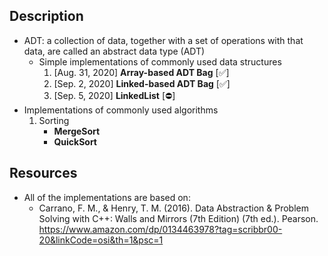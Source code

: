 ## Description 
- ADT: a collection of data, together with a set of operations with that data, are called an abstract data type (ADT)
	- Simple implementations of commonly used data structures 
  	  1. [Aug. 31, 2020] **Array-based ADT Bag**  [:white_check_mark:]
  	  2. [Sep. 2,  2020] **Linked-based ADT Bag** [:white_check_mark:]
  	  3. [Sep. 5,  2020] **LinkedList** 		  [:no_entry:]
- Implementations of commonly used algorithms
	1. Sorting
		- **MergeSort**
		- **QuickSort**

## Resources
- All of the implementations are based on:
  - Carrano, F. M., & Henry, T. M. (2016). Data Abstraction & Problem Solving with C++: Walls and Mirrors (7th Edition) (7th ed.). Pearson.          https://www.amazon.com/dp/0134463978?tag=scribbr00-20&linkCode=osi&th=1&psc=1

